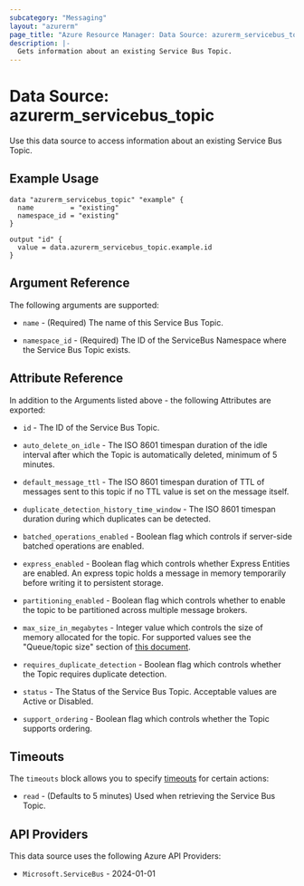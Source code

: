 ```yaml
---
subcategory: "Messaging"
layout: "azurerm"
page_title: "Azure Resource Manager: Data Source: azurerm_servicebus_topic"
description: |-
  Gets information about an existing Service Bus Topic.
---
```


# Data Source: azurerm_servicebus_topic

Use this data source to access information about an existing Service Bus Topic.

## Example Usage

```hcl
data "azurerm_servicebus_topic" "example" {
  name         = "existing"
  namespace_id = "existing"
}

output "id" {
  value = data.azurerm_servicebus_topic.example.id
}
```

## Argument Reference

The following arguments are supported:

* `name` - (Required) The name of this Service Bus Topic.

* `namespace_id` - (Required) The ID of the ServiceBus Namespace where the Service Bus Topic exists.

## Attribute Reference

In addition to the Arguments listed above - the following Attributes are exported:

* `id` - The ID of the Service Bus Topic.

* `auto_delete_on_idle` - The ISO 8601 timespan duration of the idle interval after which the Topic is automatically deleted, minimum of 5 minutes.

* `default_message_ttl` - The ISO 8601 timespan duration of TTL of messages sent to this topic if no TTL value is set on the message itself.

* `duplicate_detection_history_time_window` - The ISO 8601 timespan duration during which duplicates can be detected.

* `batched_operations_enabled` - Boolean flag which controls if server-side batched operations are enabled.

* `express_enabled` - Boolean flag which controls whether Express Entities are enabled. An express topic holds a message in memory temporarily before writing it to persistent storage.

* `partitioning_enabled` - Boolean flag which controls whether to enable the topic to be partitioned across multiple message brokers.

* `max_size_in_megabytes` - Integer value which controls the size of memory allocated for the topic. For supported values see the "Queue/topic size" section of [this document](https://docs.microsoft.com/azure/service-bus-messaging/service-bus-quotas).

* `requires_duplicate_detection` - Boolean flag which controls whether the Topic requires duplicate detection.

* `status` - The Status of the Service Bus Topic. Acceptable values are Active or Disabled.

* `support_ordering` - Boolean flag which controls whether the Topic supports ordering.

## Timeouts

The `timeouts` block allows you to specify [timeouts](https://developer.hashicorp.com/terraform/language/resources/configure#define-operation-timeouts) for certain actions:

* `read` - (Defaults to 5 minutes) Used when retrieving the Service Bus Topic.

## API Providers
<!-- This section is generated, changes will be overwritten -->
This data source uses the following Azure API Providers:

* `Microsoft.ServiceBus` - 2024-01-01
